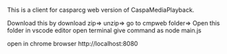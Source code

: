 This is a client for casparcg web version of CaspaMediaPlayback.

Download this by download zip=>
 unzip=>
 go to cmpweb folder=>
Open this folder in vscode editor
open terminal
give command as node main.js

open in chrome browser http://localhost:8080